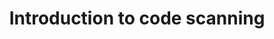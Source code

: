 ---
title: Introduction to code scanning
shortTitle: Introduction
intro: 'Learn what {% data variables.product.prodname_code_scanning %} is, how it helps you secure your code, and what {% data variables.product.prodname_code_scanning %} tools are available.'
product: '{% data reusables.gated-features.code-scanning %}'
redirect_from:
  - /github/finding-security-vulnerabilities-and-errors-in-your-code/automatically-scanning-your-code-for-vulnerabilities-and-errors
  - /code-security/secure-coding/automatically-scanning-your-code-for-vulnerabilities-and-errors
  - /code-security/code-scanning/automatically-scanning-your-code-for-vulnerabilities-and-errors
versions:
  fpt: '*'
  ghec: '*'
  ghes: '*'
  ghae: '*'
topics:
  - Advanced Security
  - Code scanning
  - CodeQL
children:
  - /about-code-scanning
  - /about-code-scanning-with-codeql
---